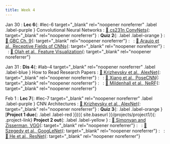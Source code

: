 ```yaml
---
title: Week 4
---
```


Jan 30
: **Lec 6**{: #lec-6 target="_blank" rel="noopener noreferrer" .label .label-purple } Convolutional Neural Networks
  : [📖 cs231n ConvNets](https://cs231n.github.io/convolutional-networks/){: target="_blank" rel="noopener noreferrer"}
: **Quiz 2**{: .label .label-orange }
  : [📖 GBC Ch. 9](https://www.deeplearningbook.org/contents/convnets.html){: target="_blank" rel="noopener noreferrer"}
: &nbsp;
  : [📖 Araujo et al., Receptive Fields of CNNs](https://distill.pub/2019/computing-receptive-fields/){: target="_blank" rel="noopener noreferrer"}
: &nbsp;
  : [📖 Olah et al., Feature Visualization](https://distill.pub/2017/feature-visualization/){: target="_blank" rel="noopener noreferrer"}


Jan 31
: **Dis 4**{: #lab-4 target="_blank" rel="noopener noreferrer" .label .label-blue } How to Read Research Papers
  : [📖 Krizhevsky et al., AlexNet](https://papers.nips.cc/paper/2012/hash/c399862d3b9d6b76c8436e924a68c45b-Abstract.html){: target="_blank" rel="noopener noreferrer"}
: &nbsp;
  : [📖 Xiang et al., PoseCNN](https://arxiv.org/abs/1711.00199){: target="_blank" rel="noopener noreferrer"}
: &nbsp;
  : [📖 Mildenhall et al., NeRF](https://arxiv.org/abs/2003.08934){: target="_blank" rel="noopener noreferrer"}




Feb 1
: **Lec 7**{: #lec-7 target="_blank" rel="noopener noreferrer" .label .label-purple } CNN Architectures
  : [📖 Krizhevsky et al., AlexNet](https://papers.nips.cc/paper/2012/hash/c399862d3b9d6b76c8436e924a68c45b-Abstract.html){: target="_blank" rel="noopener noreferrer"}
: **Quiz 3**{: .label .label-orange } [**Project 1 due**{: .label .label-red }]({{ site.baseurl }}/projects/project1/){: .project-link} **Project 2 out**{: .label .label-yellow }
  : [📖 Simonyan and Zisserman, VGG](https://arxiv.org/abs/1409.1556){: target="_blank" rel="noopener noreferrer"}
: &nbsp;
  : [📖 Szegedy et al., GoogLeNet](https://arxiv.org/abs/1409.4842){: target="_blank" rel="noopener noreferrer"}
: &nbsp;
  : [📖 He et al., ResNet](https://arxiv.org/abs/1512.03385){: target="_blank" rel="noopener noreferrer"}



